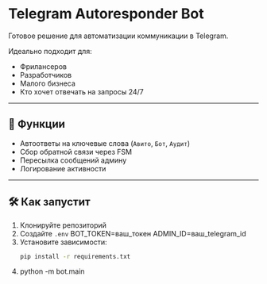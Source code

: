 # Telegram Autoresponder Bot

Готовое решение для автоматизации коммуникации в Telegram.

Идеально подходит для:
- Фрилансеров
- Разработчиков
- Малого бизнеса
- Кто хочет отвечать на запросы 24/7

---

## 🎯 Функции
- Автоответы на ключевые слова (`Авито`, `Бот`, `Аудит`)
- Сбор обратной связи через FSM
- Пересылка сообщений админу
- Логирование активности

---

## 🛠️ Как запустит

1. Клонируйте репозиторий
2. Создайте `.env` 
BOT_TOKEN=ваш_токен
ADMIN_ID=ваш_telegram_id
3. Установите зависимости:
   ```bash
   pip install -r requirements.txt

4. python -m bot.main